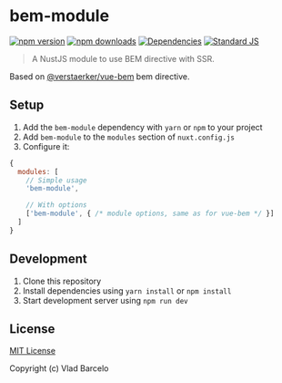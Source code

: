 # bem-module

[![npm version][npm-version-src]][npm-version-href]
[![npm downloads][npm-downloads-src]][npm-downloads-href]
[![Dependencies][david-dm-src]][david-dm-href]
[![Standard JS][standard-js-src]][standard-js-href]

> A NustJS module to use BEM directive with SSR.

Based on [@verstaerker/vue-bem](https://github.com/verstaerker/vue-bem) bem directive.

## Setup

1. Add the `bem-module` dependency with `yarn` or `npm` to your project
2. Add `bem-module` to the `modules` section of `nuxt.config.js`
3. Configure it:

```js
{
  modules: [
    // Simple usage
    'bem-module',

    // With options
    ['bem-module', { /* module options, same as for vue-bem */ }]
  ]
}
```

## Development

1. Clone this repository
2. Install dependencies using `yarn install` or `npm install`
3. Start development server using `npm run dev`

## License

[MIT License](./LICENSE)

Copyright (c) Vlad Barcelo

<!-- Badges -->
[npm-version-src]: https://img.shields.io/npm/dt/bem-module.svg?style=flat-square
[npm-version-href]: https://npmjs.com/package/nuxt-bem-module

[npm-downloads-src]: https://img.shields.io/npm/v/bem-module/latest.svg?style=flat-square
[npm-downloads-href]: https://npmjs.com/package/nuxt-bem-module

[david-dm-src]: https://david-dm.org/vladbarcelo/bem-module/status.svg?style=flat-square
[david-dm-href]: https://david-dm.org/vladbarcelo/bem-module

[standard-js-src]: https://img.shields.io/badge/code_style-standard-brightgreen.svg?style=flat-square
[standard-js-href]: https://standardjs.com
